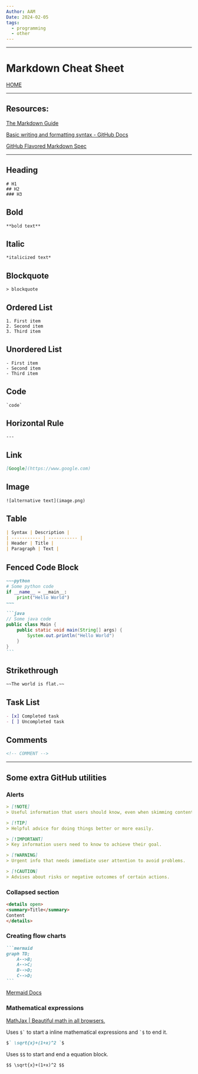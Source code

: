 ```yaml
---
Author: AAM
Date: 2024-02-05
tags:
  - programming
  - other
---
```

---
# Markdown Cheat Sheet

[HOME](/README.md)

---
## Resources:

[The Markdown Guide](https://www.markdownguide.org/cheat-sheet/)

[Basic writing and formatting syntax - GitHub Docs](https://docs.github.com/en/get-started/writing-on-github/getting-started-with-writing-and-formatting-on-github/basic-writing-and-formatting-syntax)

[GitHub Flavored Markdown Spec](https://github.github.com/gfm/)

---

## Heading
~~~
# H1
## H2
### H3
~~~

## Bold
~~~
**bold text**
~~~

## Italic
~~~
*italicized text*
~~~

## Blockquote
~~~
> blockquote
~~~

## Ordered List
~~~
1. First item
2. Second item
3. Third item
~~~

## Unordered List
~~~
- First item
- Second item
- Third item
~~~

## Code
~~~
`code`
~~~

## Horizontal Rule
```
---
```

## Link
```markdown
[Google](https://www.google.com)
```

## Image
```
![alternative text](image.png)
```

## Table
```markdown
| Syntax | Description |
| ----------- | ----------- |
| Header | Title |
| Paragraph | Text |
```

## Fenced Code Block

```markdown
~~~python
# Some python code
if __name__ = __main__:
	print("Hello World")
~~~
```

~~~markdown
```java
// Some java code
public class Main {
	public static void main(String[] args) {
		System.out.println("Hello World")
	}
}
```
~~~
## Strikethrough
```markdown
~~The world is flat.~~
```

## Task List
```markdown
- [x] Completed task
- [ ] Uncompleted task
```

## Comments
```markdown
<!-- COMMENT -->
```

---

## Some extra GitHub utilities
### Alerts

```markdown
> [!NOTE]
> Useful information that users should know, even when skimming content.

> [!TIP]
> Helpful advice for doing things better or more easily.

> [!IMPORTANT]
> Key information users need to know to achieve their goal.

> [!WARNING]
> Urgent info that needs immediate user attention to avoid problems.

> [!CAUTION]
> Advises about risks or negative outcomes of certain actions.
```

### Collapsed section

```html
<details open>
<summary>Title</summary>
Content
</details>
```

### Creating flow charts

~~~markdown
```mermaid
graph TD;
    A-->B;
    A-->C;
    B-->D;
    C-->D;
```
~~~

[Mermaid Docs](https://mermaid.js.org/syntax/examples.html)

### Mathematical expressions

[MathJax | Beautiful math in all browsers.](https://www.mathjax.org/)

Uses ``` $` ``` to start a inline mathematical expressions and ``` `$ ``` to end it.
```markdown
$` \sqrt{x}+(1+x)^2 `$
```

Uses `$$` to start and end a equation block.
```markdown
$$ \sqrt{x}+(1+x)^2 $$
```
